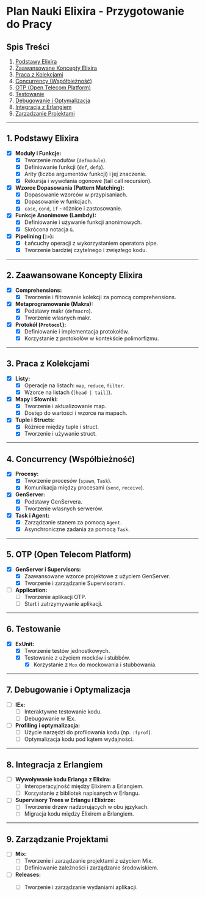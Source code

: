 # Plan Nauki Elixira - Przygotowanie do Pracy

## Spis Treści
1. [Podstawy Elixira](#1-podstawy-elixira)
2. [Zaawansowane Koncepty Elixira](#2-zaawansowane-koncepty-elixira)
3. [Praca z Kolekcjami](#3-praca-z-kolekcjami)
4. [Concurrency (Współbieżność)](#4-concurrency-współbieżność)
5. [OTP (Open Telecom Platform)](#5-otp-open-telecom-platform)
6. [Testowanie](#6-testowanie)
7. [Debugowanie i Optymalizacja](#7-debugowanie-i-optymalizacja)
8. [Integracja z Erlangiem](#8-integracja-z-erlangiem)
9. [Zarządzanie Projektami](#9-zarządzanie-projektami)

---

## 1. Podstawy Elixira

- [x] **Moduły i Funkcje:**
  - [x] Tworzenie modułów (`defmodule`).
  - [x] Definiowanie funkcji (`def`, `defp`).
  - [x] Arity (liczba argumentów funkcji) i jej znaczenie.
  - [x] Rekursja i wywołania ogonowe (tail call recursion).

- [x] **Wzorce Dopasowania (Pattern Matching):**
  - [x] Dopasowanie wzorców w przypisaniach.
  - [x] Dopasowanie w funkcjach.
  - [x] `case`, `cond`, `if` - różnice i zastosowanie.

- [x] **Funkcje Anonimowe (Lambdy):**
  - [x] Definiowanie i używanie funkcji anonimowych.
  - [x] Skrócona notacja `&`.

- [x] **Pipelining (`|>`):**
  - [x] Łańcuchy operacji z wykorzystaniem operatora pipe.
  - [x] Tworzenie bardziej czytelnego i zwięzłego kodu.

---

## 2. Zaawansowane Koncepty Elixira

- [x] **Comprehensions:**
  - [x] Tworzenie i filtrowanie kolekcji za pomocą comprehensions.

- [x] **Metaprogramowanie (Makra):**
  - [x] Podstawy makr (`defmacro`).
  - [x] Tworzenie własnych makr.

- [x] **Protokół (`Protocol`):**
  - [x] Definiowanie i implementacja protokołów.
  - [x] Korzystanie z protokołów w kontekście polimorfizmu.

---

## 3. Praca z Kolekcjami

- [x] **Listy:**
  - [x] Operacje na listach: `map`, `reduce`, `filter`.
  - [x] Wzorce na listach (`[head | tail]`).

- [x] **Mapy i Słowniki:**
  - [x] Tworzenie i aktualizowanie map.
  - [x] Dostęp do wartości i wzorce na mapach.

- [x] **Tuple i Structs:**
  - [x] Różnice między tuple i struct.
  - [x] Tworzenie i używanie struct.

---

## 4. Concurrency (Współbieżność)

- [x] **Procesy:**
  - [x] Tworzenie procesów (`spawn`, `Task`).
  - [x] Komunikacja między procesami (`send`, `receive`).

- [x] **GenServer:**
  - [x] Podstawy GenServera.
  - [x] Tworzenie własnych serwerów.

- [x] **Task i Agent:**
  - [x] Zarządzanie stanem za pomocą `Agent`.
  - [x] Asynchroniczne zadania za pomocą `Task`.

---

## 5. OTP (Open Telecom Platform)

- [x] **GenServer i Supervisors:**
  - [x] Zaawansowane wzorce projektowe z użyciem GenServer.
  - [x] Tworzenie i zarządzanie Supervisorami.

- [ ] **Application:**
  - [ ] Tworzenie aplikacji OTP.
  - [ ] Start i zatrzymywanie aplikacji.

---

## 6. Testowanie

- [x] **ExUnit:**
  - [x] Tworzenie testów jednostkowych.
  - [x] Testowanie z użyciem mocków i stubbów.
    - [x] Korzystanie z `Mox` do mockowania i stubbowania.

---

## 7. Debugowanie i Optymalizacja

- [ ] **IEx:**
  - [ ] Interaktywne testowanie kodu.
  - [ ] Debugowanie w IEx.

- [ ] **Profiling i optymalizacja:**
  - [ ] Użycie narzędzi do profilowania kodu (np. `:fprof`).
  - [ ] Optymalizacja kodu pod kątem wydajności.

---

## 8. Integracja z Erlangiem

- [ ] **Wywoływanie kodu Erlanga z Elixira:**
  - [ ] Interoperacyjność między Elixirem a Erlangiem.
  - [ ] Korzystanie z bibliotek napisanych w Erlangu.

- [ ] **Supervisory Trees w Erlangu i Elixirze:**
  - [ ] Tworzenie drzew nadzorujących w obu językach.
  - [ ] Migracja kodu między Elixirem a Erlangiem.

---

## 9. Zarządzanie Projektami

- [ ] **Mix:**
  - [ ] Tworzenie i zarządzanie projektami z użyciem Mix.
  - [ ] Definiowanie zależności i zarządzanie środowiskiem.

- [ ] **Releases:**
  - [ ] Tworzenie i zarządzanie wydaniami aplikacji.


